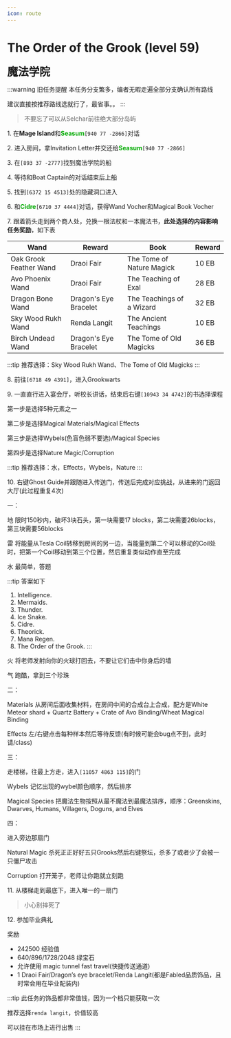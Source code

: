 ```yaml
---
icon: route
---
```


# The Order of the Grook (level 59)
<span style="font-size: 25px;">**魔法学院**</span>

:::warning 旧任务提醒
本任务分支繁多，编者无暇走遍全部分支确认所有路线

建议直接按推荐路线选就行了，最省事。。
:::

>不要忘了可以从Selchar前往绝大部分岛屿

<span class="stage-index">1.</span> 在**Mage Island**和<font color=00AA00>**Seasum**</font>`[940 77 -2866]`对话

<span class="stage-index">2.</span> 进入房间，拿Invitation Letter并交还给<font color=00AA00>**Seasum**</font>`[940 77 -2866]`

<span class="stage-index">3.</span> 在`[893 37 -2777]`找到魔法学院的船

<span class="stage-index">4.</span> 等待和Boat Captain的对话结束后上船

<span class="stage-index">5.</span> 找到`[6372 15 4513]`处的隐藏洞口进入

<span class="stage-index">6.</span> 和<font color=00AA00>**Cidre**</font>`[6710 37 4444]`对话，获得Wand Vocher和Magical Book Vocher

<span class="stage-index">7.</span> 跟着箭头走到两个商人处，兑换一根法杖和一本魔法书，**此处选择的内容影响任务奖励**，如下表

| Wand |  Reward | Book |  Reward |
| ------ | ------ | ------ | ------ |
| Oak Grook Feather Wand | Draoi Fair | The Tome of Nature Magick | 10 EB |
| Avo Phoenix Wand | Draoi Fair | The Teaching of Exal | 28 EB |
| Dragon Bone Wand | Dragon's Eye Bracelet | The Teachings of a Wizard | 32 EB |
| Sky Wood Rukh Wand | Renda Langit | The Ancient Teachings | 10 EB |
| Birch Undead Wand | Dragon's Eye Bracelet | The Tome of Old Magicks | 36 EB |

:::tip
推荐选择：Sky Wood Rukh Wand、The Tome of Old Magicks
:::

<span class="stage-index">8.</span> 前往`[6718 49 4391]`，进入Grookwarts

<span class="stage-index">9.</span> 一直直行进入宴会厅，听校长讲话，结束后右键`[10943 34 4742]`的书选择课程

第一步是选择5种元素之一

第二步是选择Magical Materials/Magical Effects

第三步是选择Wybels(色盲色弱不要选)/Magical Species

第四步是选择Nature Magic/Corruption

:::tip
推荐选择：水，Effects，Wybels，Nature
:::

<span class="stage-index">10.</span> 右键Ghost Guide并跟随进入传送门，传送后完成对应挑战，从进来的门返回大厅(此过程重复4次)

一：

地 限时150秒内，破坏3块石头，第一块需要17 blocks，第二块需要26blocks，第三块需要56blocks

雷 将能量从Tesla Coil转移到房间的另一边，当能量到第二个可以移动的Coil处时，把第一个Coil移动到第三个位置，然后重复类似动作直至完成

水 最简单，答题

:::tip
答案如下

1.  Intelligence. 
2.  Mermaids. 
3.  Thunder. 
4.  Ice Snake.  
5. Cidre.  
6.  Theorick.  
7.  Mana Regen.  
8.  The Order of the Grook.
:::

火 将老师发射向你的火球打回去，不要让它们击中你身后的墙

气 跑酷，拿到三个珍珠

二：

Materials 从房间后面收集材料，在房间中间的合成台上合成，配方是White Meteor shard + Quartz Battery + Crate of Avo Binding/Wheat Magical Binding

Effects 左/右键点击每种样本然后等待反馈(有时候可能会bug点不到，此时请/class)

三：

走楼梯，往最上方走，进入`[11057 4863 115]`的门

Wybels 记忆出现的wybel颜色顺序，然后排序

Magical Species 把魔法生物按照从最不魔法到最魔法排序，顺序：Greenskins, Dwarves, Humans, Villagers, Doguns, and Elves

四：

进入旁边那扇门

Natural Magic 杀死正正好好五只Grooks然后右键祭坛，杀多了或者少了会被一只僵尸攻击

Corruption 打开笼子，老师让你跑就立刻跑

<span class="stage-index">11.</span> 从楼梯走到最底下，进入唯一的一扇门

>小心别摔死了

<span class="stage-index">12.</span> 参加毕业典礼

奖励
+ 242500 经验值
+ 640/896/1728/2048 绿宝石
+ 允许使用 magic tunnel fast travel(快捷传送通道)
+ 1 Draoi Fair/Dragon’s eye bracelet/Renda Langit(都是Fabled品质饰品，且时常会用在毕业配装内)

:::tip
此任务的饰品都非常值钱，因为一个档只能获取一次

推荐选择`renda langit`，价值较高

可以挂在市场上进行出售
:::
